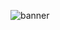 ![banner](https://github.com/webDevSazzad/webDevSazzad/assets/121819610/20bb98e2-d68f-4452-b8a9-034480c1c3b6)
